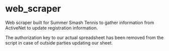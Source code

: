 # web_scraper
Web scraper built for Summer Smash Tennis to gather information from ActiveNet to update registration information.

The authorization key to our actual spreadsheet has been removed from the script in case of outside parties updating our sheet.
